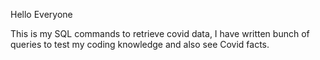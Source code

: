 Hello Everyone

This is my SQL commands to retrieve covid data, I have written bunch of queries to test my coding knowledge and also see Covid facts.
